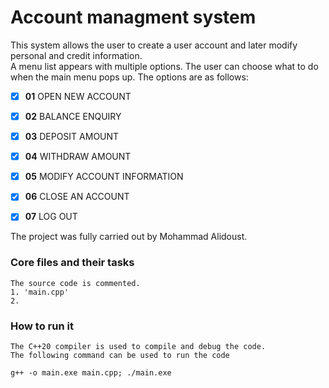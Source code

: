 # Account managment system

This system allows the user to create a user account 
and later modify personal and credit information.  
A menu list appears with multiple options. The user 
can choose what to do when the main menu pops up. 
The options are as follows:
- [x]  **01** OPEN NEW ACCOUNT
- [x]  **02** BALANCE ENQUIRY
- [x]  **03** DEPOSIT AMOUNT
- [x]  **04** WITHDRAW AMOUNT 
- [x]  **05** MODIFY ACCOUNT INFORMATION
- [x]  **06** CLOSE AN ACCOUNT
- [x]  **07** LOG OUT



The project was fully carried out by Mohammad Alidoust.


### Core files and their tasks
```buildoutcfg
The source code is commented. 
1. 'main.cpp' 
2.
```
### How to run it
```c++20
The C++20 compiler is used to compile and debug the code.
The following command can be used to run the code
 
g++ -o main.exe main.cpp; ./main.exe
```